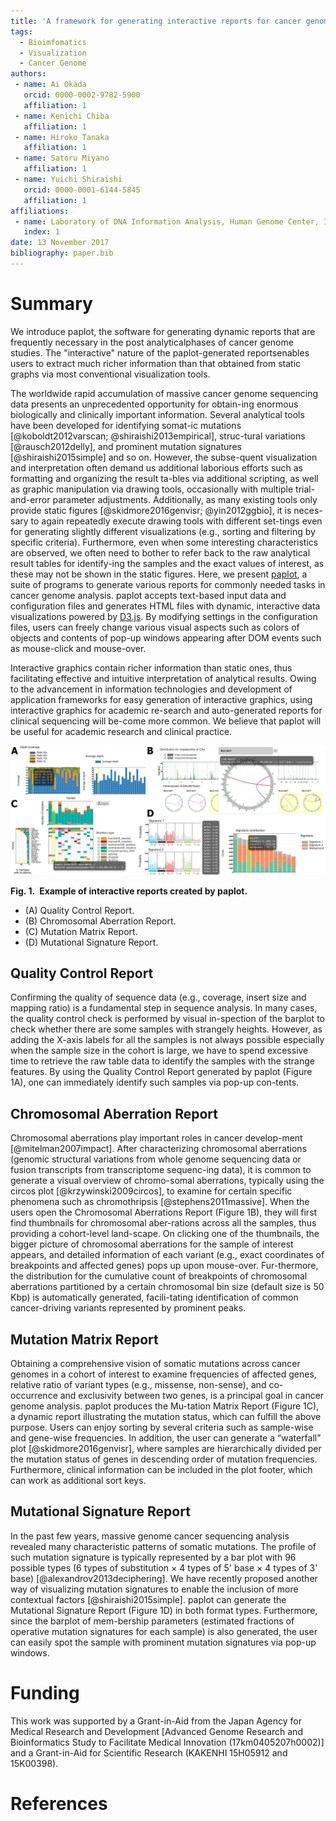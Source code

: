 ```yaml
---
title: 'A framework for generating interactive reports for cancer genome analysis'
tags:
  - Bioimfomatics
  - Visualization
  - Cancer Genome
authors:
 - name: Ai Okada
   orcid: 0000-0002-9782-5900
   affiliation: 1
 - name: Kenichi Chiba
   affiliation: 1
 - name: Hiroko Tanaka
   affiliation: 1
 - name: Satoru Miyano
   affiliation: 1
 - name: Yuichi Shiraishi
   orcid: 0000-0001-6144-5845
   affiliation: 1
affiliations:
 - name: Laboratory of DNA Information Analysis, Human Genome Center, Institute of Medical Science, The University of Tokyo, Tokyo, Japan
   index: 1
date: 13 November 2017
bibliography: paper.bib
---
```


# Summary

We introduce paplot, the software for generating dynamic reports that are frequently necessary in the post analyticalphases of cancer genome studies. The "interactive" nature of the paplot-generated reportsenables users to extract much richer information than that obtained from static graphs via most conventional visualization tools.

The worldwide rapid accumulation of massive cancer genome sequencing data presents an unprecedented opportunity for obtain-ing enormous biologically and clinically important information. Several analytical tools have been developed for identifying somat-ic mutations [@koboldt2012varscan; @shiraishi2013empirical], struc-tural variations [@rausch2012delly], and prominent mutation signatures [@shiraishi2015simple] and so on. 
However, the subse-quent visualization and interpretation often demand us additional laborious efforts such as formatting and organizing the result ta-bles via additional scripting, as well as graphic manipulation via drawing tools, occasionally with multiple trial-and-error parameter adjustments. 
Additionally, as many existing tools only provide static figures [@skidmore2016genvisr; @yin2012ggbio], it is neces-sary to again repeatedly execute drawing tools with different set-tings even for generating slightly different visualizations (e.g., sorting and filtering by specific criteria). 
Furthermore, even when some interesting characteristics are observed, we often need to bother to refer back to the raw analytical result tables for identify-ing the samples and the exact values of interest, as these may not be shown in the static figures.
Here, we present [paplot](https://github.com/Genomon-Project/paplot), a suite of programs to generate various reports for commonly needed tasks in cancer genome analysis. 
paplot accepts text-based input data and configuration files and generates HTML files with dynamic, interactive data visualizations powered by [D3.js](https://d3js.org). 
By modifying settings in the configuration files, users can freely change various visual aspects such as colors of objects and contents of pop-up windows appearing after DOM events such as mouse-click and mouse-over.

Interactive graphics contain richer information than static ones, thus facilitating effective and intuitive interpretation of analytical results. 
Owing to the advancement in information technologies and development of application frameworks for easy generation of interactive graphics, using interactive graphics for academic re-search and auto-generated reports for clinical sequencing will be-come more common. 
We believe that paplot will be useful for academic research and clinical practice.

![Figures](graphs.png)

**Fig. 1. Example of interactive reports created by paplot.**

 - (A) Quality Control Report.
 - (B) Chromosomal Aberration Report.
 - (C) Mutation Matrix Report.
 - (D) Mutational Signature Report.

## Quality Control Report

Confirming the quality of sequence data (e.g., coverage, insert size and mapping ratio) is a fundamental step in sequence analysis. In many cases, the quality control check is performed by visual in-spection of the barplot to check whether there are some samples with strangely heights. However, as adding the X-axis labels for all the samples is not always possible especially when the sample size in the cohort is large, we have to spend excessive time to retrieve the raw table data to identify the samples with the strange features. By using the Quality Control Report generated by paplot (Figure 1A), one can immediately identify such samples via pop-up con-tents.

## Chromosomal Aberration Report

Chromosomal aberrations play important roles in cancer develop-ment [@mitelman2007impact]. 
After characterizing chromosomal aberrations (genomic structural variations from whole genome sequencing data or fusion transcripts from transcriptome sequenc-ing data), it is common to generate a visual overview of chromo-somal aberrations, typically using the circos plot [@krzywinski2009circos], to examine for certain specific phenomena such as chromothripsis [@stephens2011massive]. 
When the users open the Chromosomal Aberrations Report (Figure 1B), they will first find thumbnails for chromosomal aber-rations across all the samples, thus providing a cohort-level land-scape. 
On clicking one of the thumbnails, the bigger picture of chromosomal aberrations for the sample of interest appears, and detailed information of each variant (e.g., exact coordinates of breakpoints and affected genes) pops up upon mouse-over. 
Fur-thermore, the distribution for the cumulative count of breakpoints of chromosomal aberrations partitioned by a certain chromosomal bin size (default size is 50 Kbp) is automatically generated, facili-tating identification of common cancer-driving variants represented by prominent peaks. 

## Mutation Matrix Report

Obtaining a comprehensive vision of somatic mutations across cancer genomes in a cohort of interest to examine frequencies of affected genes, relative ratio of variant types (e.g., missense, non-sense), and co-occurrence and exclusivity between two genes, is a principal goal in cancer genome analysis. 
paplot produces the Mu-tation Matrix Report (Figure 1C), a dynamic report illustrating the mutation status, which can fulfill the above purpose. Users can enjoy sorting by several criteria such as sample-wise and gene-wise frequencies. 
In addition, the user can generate a “waterfall” plot [@skidmore2016genvisr], where samples are hierarchically divided per the mutation status of genes in descending order of mutation frequencies. 
Furthermore, clinical information can be included in the plot footer, which can work as additional sort keys.

## Mutational Signature Report

In the past few years, massive genome cancer sequencing analysis revealed many characteristic patterns of somatic mutations. The profile of such mutation signature is typically represented by a bar plot with 96 possible types (6 types of substitution × 4 types of 5' base × 4 types of 3' base) [@alexandrov2013deciphering]. 
We have recently proposed another way of visualizing mutation signatures to enable the inclusion of more contextual factors [@shiraishi2015simple]. 
paplot can generate the Mutational Signature Report (Figure 1D) in both format types. Furthermore, since the barplot of mem-bership parameters (estimated fractions of operative mutation signatures for each sample) is also generated, the user can easily spot the sample with prominent mutation signatures via pop-up windows.

# Funding

This work was supported by a Grant-in-Aid from the Japan Agency for Medical Research and Development [Advanced Genome Research and Bioinformatics Study to Facilitate Medical Innovation (17km0405207h0002)] and a Grant-in-Aid for Scientific Research (KAKENHI 15H05912 and 15K00398). 

# References
